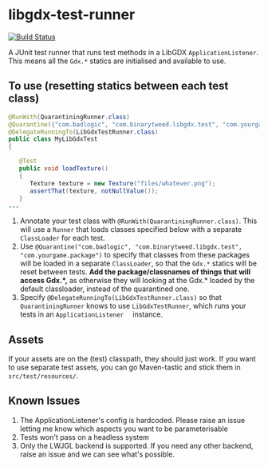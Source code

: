# libgdx-test-runner

[![Build Status](https://travis-ci.org/BinaryTweed/libgdx-test-runner.svg)](https://travis-ci.org/BinaryTweed/libgdx-test-runner)

A JUnit test runner that runs test methods in a LibGDX `ApplicationListener`. This means all the `Gdx.*` statics are initialised and available to use.



## To use (resetting statics between each test class)

```java
@RunWith(QuarantiningRunner.class)
@Quarantine({"com.badlogic", "com.binarytweed.libgdx.test", "com.yourgame.package"})
@DelegateRunningTo(LibGdxTestRunner.class)
public class MyLibGdxTest
{

   @Test
   public void loadTexture()
   {
      Texture texture = new Texture("files/whatever.png");
      assertThat(texture, notNullValue());
   }
...
```

1. Annotate your test class with `@RunWith(QuarantiningRunner.class)`. This will use a `Runner` that loads classes specified below with a separate `ClassLoader` for each test.
1. Use `@Quarantine("com.badlogic", "com.binarytweed.libgdx.test", "com.yourgame.package")` to specify that classes from these packages will be loaded in a separate `ClassLoader`, so that the `Gdx.*` statics will be reset between tests. **Add the package/classnames of things that will access Gdx.*,** as otherwise they will looking at the Gdx.* loaded by the default classloader, instead of the quarantined one.
1. Specify `@DelegateRunningTo(LibGdxTestRunner.class)` so that `QuarantiningRunner` knows to use `LibGdxTestRunner`, which runs your tests in an `ApplicationListener	` instance.

## Assets

If your assets are on the (test) classpath, they should just work. If you want to use separate test assets, you can go Maven-tastic and stick them in `src/test/resources/`.

## Known Issues
1. The ApplicationListener's config is hardcoded. Please raise an issue letting me know which aspects you want to be parameterisable
1. Tests won't pass on a headless system
1. Only the LWJGL backend is supported. If you need any other backend, raise an issue and we can see what's possible.